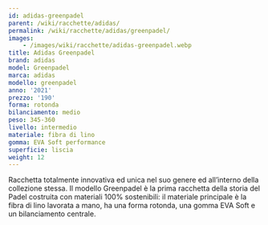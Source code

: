 ```yaml
---
id: adidas-greenpadel
parent: /wiki/racchette/adidas/
permalink: /wiki/racchette/adidas/greenpadel/
images:
    - /images/wiki/racchette/adidas-greenpadel.webp
title: Adidas Greenpadel
brand: adidas
model: Greenpadel
marca: adidas
modello: greenpadel
anno: '2021'
prezzo: '190'
forma: rotonda
bilanciamento: medio
peso: 345-360
livello: intermedio
materiale: fibra di lino
gomma: EVA Soft performance
superficie: liscia
weight: 12
---
```

Racchetta totalmente innovativa ed unica nel suo genere ed all’interno della collezione stessa. Il modello Greenpadel è la prima racchetta della storia del Padel costruita con materiali 100% sostenibili: il materiale principale è la fibra di lino lavorata a mano, ha una forma rotonda, una gomma EVA Soft e un bilanciamento centrale.